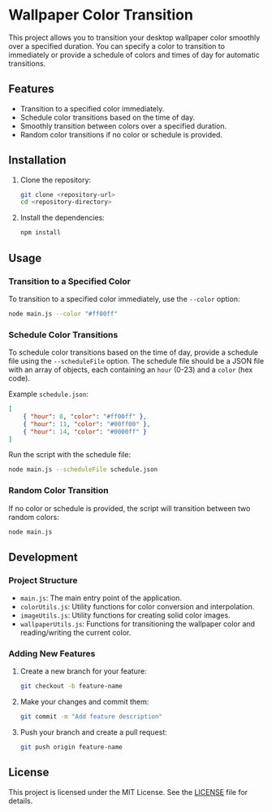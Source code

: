 # Wallpaper Color Transition

This project allows you to transition your desktop wallpaper color smoothly over a specified duration. You can specify a color to transition to immediately or provide a schedule of colors and times of day for automatic transitions.

## Features

- Transition to a specified color immediately.
- Schedule color transitions based on the time of day.
- Smoothly transition between colors over a specified duration.
- Random color transitions if no color or schedule is provided.

## Installation

1. Clone the repository:
    ```sh
    git clone <repository-url>
    cd <repository-directory>
    ```

2. Install the dependencies:
    ```sh
    npm install
    ```

## Usage

### Transition to a Specified Color

To transition to a specified color immediately, use the `--color` option:
```sh
node main.js --color "#ff00ff"
```

### Schedule Color Transitions

To schedule color transitions based on the time of day, provide a schedule file using the `--scheduleFile` option. The schedule file should be a JSON file with an array of objects, each containing an `hour` (0-23) and a `color` (hex code).

Example `schedule.json`:
```json
[
    { "hour": 8, "color": "#ff00ff" },
    { "hour": 11, "color": "#00ff00" },
    { "hour": 14, "color": "#0000ff" }
]
```

Run the script with the schedule file:
```sh
node main.js --scheduleFile schedule.json
```

### Random Color Transition

If no color or schedule is provided, the script will transition between two random colors:
```sh
node main.js
```

## Development

### Project Structure

- `main.js`: The main entry point of the application.
- `colorUtils.js`: Utility functions for color conversion and interpolation.
- `imageUtils.js`: Utility functions for creating solid color images.
- `wallpaperUtils.js`: Functions for transitioning the wallpaper color and reading/writing the current color.

### Adding New Features

1. Create a new branch for your feature:
    ```sh
    git checkout -b feature-name
    ```

2. Make your changes and commit them:
    ```sh
    git commit -m "Add feature description"
    ```

3. Push your branch and create a pull request:
    ```sh
    git push origin feature-name
    ```

## License

This project is licensed under the MIT License. See the [LICENSE](LICENSE) file for details.
